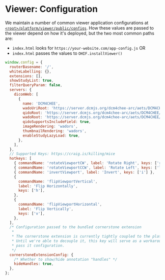 # Viewer: Configuration

We maintain a number of common viewer application configurations at
[`<root>/platform/viewer/public/configs`][config-dir]. How these values are
passed to the viewer depend on how it's deployed, but the two most common paths
are:

- `index.html` looks for `https://your-website.com/app-config.js` OR
- `index.html` passes the values to `OHIF.installViewer()`

```js
window.config = {
  routerBasename: '/',
  whiteLabelling: {},
  extensions: [],
  showStudyList: true,
  filterQueryParam: false,
  servers: {
    dicomWeb: [
      {
        name: 'DCM4CHEE',
        wadoUriRoot: 'https://server.dcmjs.org/dcm4chee-arc/aets/DCM4CHEE/wado',
        qidoRoot: 'https://server.dcmjs.org/dcm4chee-arc/aets/DCM4CHEE/rs',
        wadoRoot: 'https://server.dcmjs.org/dcm4chee-arc/aets/DCM4CHEE/rs',
        qidoSupportsIncludeField: true,
        imageRendering: 'wadors',
        thumbnailRendering: 'wadors',
        enableStudyLazyLoad: true,
      },
    ],
  },
  // Supported Keys: https://craig.is/killing/mice
  hotkeys: [
    { commandName: 'rotateViewportCW', label: 'Rotate Right', keys: ['r'] },
    { commandName: 'rotateViewportCCW', label: 'Rotate Left', keys: ['l'] },
    { commandName: 'invertViewport', label: 'Invert', keys: ['i'] },
    {
      commandName: 'flipViewportVertical',
      label: 'Flip Horizontally',
      keys: ['h'],
    },
    {
      commandName: 'flipViewportHorizontal',
      label: 'Flip Vertically',
      keys: ['v'],
    },
  ],
  /* Configuration passed to the bundled cornerstone extension
   *
   * The cornerstone extension is currently tightly coupled to the platform.
   * Until we're able to decouple it, this key will serve as a workaround to
   * pass it configuration.
   */
  cornerstoneExtensionConfig: {
    /* Whether to show/hide annotation "handles" */
    hideHandles: true,
  },
};
```

<!--
  LINKS
-->

<!-- prettier-ignore-start -->
[config-dir]: https://github.com/OHIF/Viewers/tree/master/platform/viewer/public/config
<!-- prettier-ignore-end -->
